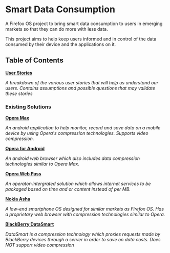 # Smart Data Consumption

A Firefox OS project to bring smart data consumption to users in emerging
markets so that they can do more with less data.

This project aims to help keep users informed and in control of the data
consumed by their device and the applications on it.

## Table of Contents

**[User Stories](user.stories.md)**

*A breakdown of the various user stories that will help us understand our users. Contains assumptions and possible questions that may validate these stories*

### Existing Solutions

**[Opera Max](existing-solutions/opera-max.md)**

*An android application to help monitor, record and save data on a mobile device
by using Opera's compression technologies. Supports video compression.*

**[Opera for Android](existing-solutions/opera-for-android.md)**

*An android web browser which also includes data compression technologies
similar to Opera Max.*

**[Opera Web Pass](existing-solutions/opera-web-pass.md)**

*An operator-intergrated solution which allows internet services to be packaged
based on time and or content instead of per MB.*

**[Nokia Asha](existing-solutions/nokia-asha.md)**

*A low-end smartphone OS designed for similar markets as Firefox OS. Has a
proprietary web browser with compression technologies similar to Opera.*

**[BlackBerry DataSmart](existing-solutions/backberry-datasmart.md)**

*DataSmart is a compression technology which proxies requests made by BlackBerry
devices through a server in order to save on data costs. Does NOT support video
compression*
